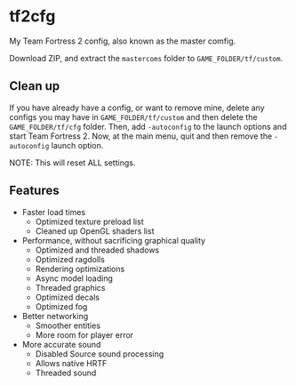 # tf2cfg
My Team Fortress 2 config, also known as the master comfig.

Download ZIP, and extract the `mastercoms` folder to `GAME_FOLDER/tf/custom`.

## Clean up

If you have already have a config, or want to remove mine, delete any configs you may have in `GAME_FOLDER/tf/custom` and then delete the `GAME_FOLDER/tf/cfg` folder. Then, add `-autoconfig` to the launch options and start Team Fortress 2. Now, at the main menu, quit and then remove the `-autoconfig` launch option.

NOTE: This will reset ALL settings.

## Features

* Faster load times
  * Optimized texture preload list
  * Cleaned up OpenGL shaders list
* Performance, without sacrificing graphical quality
  * Optimized and threaded shadows
  * Optimized ragdolls
  * Rendering optimizations
  * Async model loading
  * Threaded graphics
  * Optimized decals
  * Optimized fog
* Better networking
  * Smoother entities
  * More room for player error
* More accurate sound
  * Disabled Source sound processing
  * Allows native HRTF
  * Threaded sound
